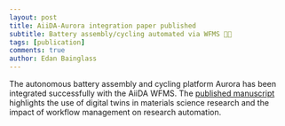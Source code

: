 ```yaml
---
layout: post
title: AiiDA-Aurora integration paper published
subtitle: Battery assembly/cycling automated via WFMS 🤖🔋
tags: [publication]
comments: true
author: Edan Bainglass
---
```


The autonomous battery assembly and cycling platform Aurora has been integrated successfully with the AiiDA WFMS. The [published manuscript](https://pubs.rsc.org/en/Content/ArticleLanding/2024/TA/D3TA06889G) highlights the use of digital twins in materials science research and the impact of workflow management on research automation.
